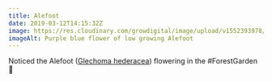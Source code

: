 ```yaml
---
title: Alefoot
date: 2019-03-12T14:15:32Z
image: https://res.cloudinary.com/growdigital/image/upload/v1552393978/alefoot-457AA611.jpg
imageAlt: Purple blue flower of low growing Alefoot
---
```


Noticed the Alefoot ([Glechoma hederacea](http://temperate.theferns.info/viewtropical.php?id=Glechoma+hederacea)) flowering in the #ForestGarden 🙂
